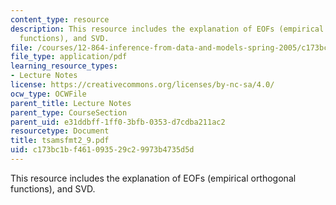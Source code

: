```yaml
---
content_type: resource
description: This resource includes the explanation of EOFs (empirical orthogonal
  functions), and SVD.
file: /courses/12-864-inference-from-data-and-models-spring-2005/c173bc1bf461093529c29973b4735d5d_tsamsfmt2_9.pdf
file_type: application/pdf
learning_resource_types:
- Lecture Notes
license: https://creativecommons.org/licenses/by-nc-sa/4.0/
ocw_type: OCWFile
parent_title: Lecture Notes
parent_type: CourseSection
parent_uid: e31ddbff-1ff0-3bfb-0353-d7cdba211ac2
resourcetype: Document
title: tsamsfmt2_9.pdf
uid: c173bc1b-f461-0935-29c2-9973b4735d5d
---
```

This resource includes the explanation of EOFs (empirical orthogonal functions), and SVD.